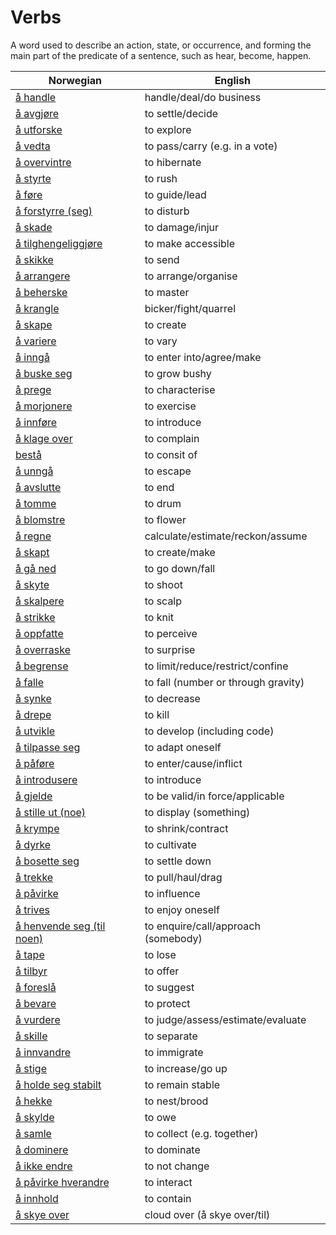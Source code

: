 # Verbs

A word used to describe an action, state, or occurrence, and forming the main part of the predicate of a sentence, such as hear, become, happen.

| Norwegian | English |
| --- | --- |
| [å handle](https://www.ordnett.no/search?language=no&phrase=å%20handle) | handle/deal/do business |
| [å avgjøre](https://www.ordnett.no/search?language=no&phrase=å%20avgjøre) | to settle/decide |
| [å utforske](https://www.ordnett.no/search?language=no&phrase=å%20utforske) | to explore |
| [å vedta](https://www.ordnett.no/search?language=no&phrase=å%20vedta) | to pass/carry (e.g. in a vote) |
| [å overvintre](https://www.ordnett.no/search?language=no&phrase=å%20overvintre) | to hibernate |
| [å styrte](https://www.ordnett.no/search?language=no&phrase=å%20styrte) | to rush |
| [å føre](https://www.ordnett.no/search?language=no&phrase=å%20føre) | to guide/lead |
| [å forstyrre (seg)](https://www.ordnett.no/search?language=no&phrase=å%20forstyrre%20(seg)) | to disturb |
| [å skade](https://www.ordnett.no/search?language=no&phrase=å%20skade) | to damage/injur |
| [å tilghengeliggjøre](https://www.ordnett.no/search?language=no&phrase=å%20tilghengeliggjøre) | to make accessible |
| [å skikke](https://www.ordnett.no/search?language=no&phrase=å%20skikke) | to send |
| [å arrangere](https://www.ordnett.no/search?language=no&phrase=å%20arrangere) | to arrange/organise |
| [å beherske](https://www.ordnett.no/search?language=no&phrase=å%20beherske) | to master |
| [å krangle](https://www.ordnett.no/search?language=no&phrase=å%20krangle) | bicker/fight/quarrel |
| [å skape](https://www.ordnett.no/search?language=no&phrase=å%20skape) | to create |
| [å variere](https://www.ordnett.no/search?language=no&phrase=å%20variere) | to vary |
| [å inngå](https://www.ordnett.no/search?language=no&phrase=å%20inngå) | to enter into/agree/make |
| [å buske seg](https://www.ordnett.no/search?language=no&phrase=å%20buske%20seg) | to grow bushy |
| [å prege](https://www.ordnett.no/search?language=no&phrase=å%20prege) | to characterise |
| [å morjonere](https://www.ordnett.no/search?language=no&phrase=å%20morjonere) | to exercise |
| [å innføre](https://www.ordnett.no/search?language=no&phrase=å%20innføre) | to introduce |
| [å klage over](https://www.ordnett.no/search?language=no&phrase=å%20klage%20over) | to complain |
| [bestå](https://www.ordnett.no/search?language=no&phrase=bestå) | to consit of |
| [å unngå](https://www.ordnett.no/search?language=no&phrase=å%20unngå) | to escape |
| [å avslutte](https://www.ordnett.no/search?language=no&phrase=å%20avslutte) | to end |
| [å tomme](https://www.ordnett.no/search?language=no&phrase=å%20tomme) | to drum |
| [å blomstre](https://www.ordnett.no/search?language=no&phrase=å%20blomstre) | to flower |
| [å regne](https://www.ordnett.no/search?language=no&phrase=å%20regne) | calculate/estimate/reckon/assume |
| [å skapt](https://www.ordnett.no/search?language=no&phrase=å%20skapt) | to create/make |
| [å gå ned](https://www.ordnett.no/search?language=no&phrase=å%20gå%20ned) | to go down/fall |
| [å skyte](https://www.ordnett.no/search?language=no&phrase=å%20skyte) | to shoot |
| [å skalpere](https://www.ordnett.no/search?language=no&phrase=å%20skalpere) | to scalp |
| [å strikke](https://www.ordnett.no/search?language=no&phrase=å%20strikke) | to knit |
| [å oppfatte](https://www.ordnett.no/search?language=no&phrase=å%20oppfatte) | to perceive |
| [å overraske](https://www.ordnett.no/search?language=no&phrase=å%20overraske) | to surprise |
| [å begrense](https://www.ordnett.no/search?language=no&phrase=å%20begrense) | to limit/reduce/restrict/confine |
| [å falle](https://www.ordnett.no/search?language=no&phrase=å%20falle) | to fall (number or through gravity) |
| [å synke](https://www.ordnett.no/search?language=no&phrase=å%20synke) | to decrease |
| [å drepe](https://www.ordnett.no/search?language=no&phrase=å%20drepe) | to kill |
| [å utvikle](https://www.ordnett.no/search?language=no&phrase=å%20utvikle) | to develop (including code) |
| [å tilpasse seg](https://www.ordnett.no/search?language=no&phrase=å%20tilpasse%20seg) | to adapt oneself |
| [å påføre](https://www.ordnett.no/search?language=no&phrase=å%20påføre) | to enter/cause/inflict |
| [å introdusere](https://www.ordnett.no/search?language=no&phrase=å%20introdusere) | to introduce |
| [å gjelde](https://www.ordnett.no/search?language=no&phrase=å%20gjelde) | to be valid/in force/applicable |
| [å stille ut (noe)](https://www.ordnett.no/search?language=no&phrase=å%20stille%20ut%20(noe)) | to display (something) |
| [å krympe](https://www.ordnett.no/search?language=no&phrase=å%20krympe) | to shrink/contract |
| [å dyrke](https://www.ordnett.no/search?language=no&phrase=å%20dyrke) | to cultivate |
| [å bosette seg](https://www.ordnett.no/search?language=no&phrase=å%20bosette%20seg) | to settle down |
| [å trekke](https://www.ordnett.no/search?language=no&phrase=å%20trekke) | to pull/haul/drag |
| [å påvirke](https://www.ordnett.no/search?language=no&phrase=å%20påvirke) | to influence |
| [å trives](https://www.ordnett.no/search?language=no&phrase=å%20trives) | to enjoy oneself |
| [å henvende seg (til noen)](https://www.ordnett.no/search?language=no&phrase=å%20henvende%20seg%20(til%20noen)) | to enquire/call/approach (somebody) |
| [å tape](https://www.ordnett.no/search?language=no&phrase=å%20tape) | to lose |
| [å tilbyr](https://www.ordnett.no/search?language=no&phrase=å%20tilbyr) | to offer |
| [å foreslå](https://www.ordnett.no/search?language=no&phrase=å%20foreslå) | to suggest |
| [å bevare](https://www.ordnett.no/search?language=no&phrase=å%20bevare) | to protect |
| [å vurdere](https://www.ordnett.no/search?language=no&phrase=å%20vurdere) | to judge/assess/estimate/evaluate |
| [å skille](https://www.ordnett.no/search?language=no&phrase=å%20skille) | to separate |
| [å innvandre](https://www.ordnett.no/search?language=no&phrase=å%20innvandre) | to immigrate |
| [å stige](https://www.ordnett.no/search?language=no&phrase=å%20stige) | to increase/go up |
| [å holde seg stabilt](https://www.ordnett.no/search?language=no&phrase=å%20holde%20seg%20stabilt) | to remain stable |
| [å hekke](https://www.ordnett.no/search?language=no&phrase=å%20hekke) | to nest/brood |
| [å skylde](https://www.ordnett.no/search?language=no&phrase=å%20skylde) | to owe |
| [å samle](https://www.ordnett.no/search?language=no&phrase=å%20samle) | to collect (e.g. together) |
| [å dominere](https://www.ordnett.no/search?language=no&phrase=å%20dominere) | to dominate |
| [å ikke endre](https://www.ordnett.no/search?language=no&phrase=å%20ikke%20endre) | to not change |
| [å påvirke hverandre](https://www.ordnett.no/search?language=no&phrase=å%20påvirke%20hverandre) | to interact |
| [å innhold](https://www.ordnett.no/search?language=no&phrase=å%20innhold) | to contain |
| [å skye over](https://www.ordnett.no/search?language=no&phrase=å%20skye%20over) | cloud over (å skye over/til) |

